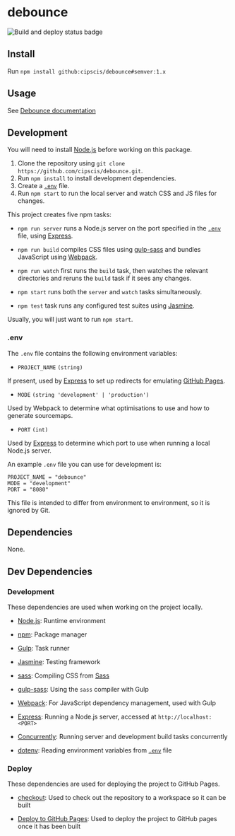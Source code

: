 # debounce

![Build and deploy status badge](https://github.com/cipscis/debounce/actions/workflows/build-and-deploy.yml/badge.svg)

## Install

Run `npm install github:cipscis/debounce#semver:1.x`

## Usage

See [Debounce documentation](https://cipscis.github.io/debounce/)

## Development

You will need to install [Node.js](https://nodejs.org/en/) before working on this package.

1. Clone the repository using `git clone https://github.com/cipscis/debounce.git`.
2. Run `npm install` to install development dependencies.
3. Create a [`.env`](#env) file.
4. Run `npm start` to run the local server and watch CSS and JS files for changes.

This project creates five npm tasks:

* `npm run server` runs a Node.js server on the port specified in the [`.env`](#env) file, using [Express](https://expressjs.com/).

* `npm run build` compiles CSS files using [gulp-sass](https://www.npmjs.com/package/gulp-sass) and bundles JavaScript using [Webpack](https://webpack.js.org/).

* `npm run watch` first runs the `build` task, then watches the relevant directories and reruns the `build` task if it sees any changes.

* `npm start` runs both the `server` and `watch` tasks simultaneously.

* `npm test` task runs any configured test suites using [Jasmine](https://jasmine.github.io/).

Usually, you will just want to run `npm start`.

### .env

The `.env` file contains the following environment variables:

* `PROJECT_NAME` `(string)`

If present, used by [Express](https://expressjs.com/) to set up redirects for emulating [GitHub Pages](#github-pages).

* `MODE` `(string 'development' | 'production')`

Used by Webpack to determine what optimisations to use and how to generate sourcemaps.

* `PORT` `(int)`

Used by [Express](https://expressjs.com/) to determine which port to use when running a local Node.js server.

An example `.env` file you can use for development is:

```
PROJECT_NAME = "debounce"
MODE = "development"
PORT = "8080"
```

This file is intended to differ from environment to environment, so it is ignored by Git.

## Dependencies

None.

## Dev Dependencies

### Development

These dependencies are used when working on the project locally.

* [Node.js](https://nodejs.org/en/): Runtime environment

* [npm](https://www.npmjs.com/): Package manager

* [Gulp](https://gulpjs.com/): Task runner

* [Jasmine](https://jasmine.github.io/): Testing framework

* [sass](https://www.npmjs.com/package/sass): Compiling CSS from [Sass](https://sass-lang.com/)

* [gulp-sass](https://www.npmjs.com/package/gulp-sass): Using the `sass` compiler with Gulp

* [Webpack](https://webpack.js.org/): For JavaScript dependency management, used with Gulp

* [Express](https://expressjs.com/): Running a Node.js server, accessed at `http://localhost:<PORT>`

* [Concurrently](https://www.npmjs.com/package/concurrently): Running server and development build tasks concurrently

* [dotenv](https://www.npmjs.com/package/dotenv): Reading environment variables from [`.env`](#env) file

### Deploy

These dependencies are used for deploying the project to GitHub Pages.

* [checkout](https://github.com/marketplace/actions/checkout): Used to check out the repository to a workspace so it can be built

* [Deploy to GitHub Pages](https://github.com/marketplace/actions/deploy-to-github-pages): Used to deploy the project to GitHub pages once it has been built
